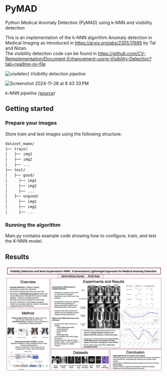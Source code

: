 # PyMAD
Python Medical Anomaly Detection (PyMAD) using k-NNN and visibility detection 

This is an implementation of the k-NNN algorithm Anomaly detection in Medical Imaging as introduced in https://arxiv.org/abs/2305.17695 by Tal and Nizan.\
The visibility detection code can be found in https://github.com/CV-Reimplementation/Document-Enhancement-using-Visibility-Detection?tab=readme-ov-file

![visdetect](https://github.com/user-attachments/assets/72509863-e49b-4396-b73e-3382858e3f53)
*Visibility detection pipeline*

<img width="919" alt="Screenshot 2024-11-28 at 8 43 33 PM" src="https://github.com/user-attachments/assets/aef7547e-5d18-467d-9f9c-2e58ac8e6d93">

*k-NNN pipeline ([source](https://arxiv.org/abs/2305.17695))*

## Getting started
### Prepare your images
Store train and test images using the following structure:
```bash
dataset_mame/
├── train/
│   ├── img1
│   ├── img2
│   ├── ...
├── test/
│   ├── good/
│     ├── img1
│     ├── img2
│     ├── ...
│   ├── ungood/
│     ├── img1
│     ├── img2
│     ├── ...
```
### Running the algorithm
Main.py contains example code showing how to configure, train, and test the K-NNN model. 

## Results
![](https://github.com/kevinantonygomez/PyMAD/blob/main/assets/poster.jpg)
